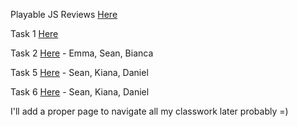 Playable JS Reviews [Here](https://seanhub-13.github.io/CART-263/cart263-review/index.html)

Task 1 [Here](https://seanhub-13.github.io/CART-263/cart263-task_1/CART263-TASK-1)

Task 2 [Here](https://seanhub-13.github.io/CART-263/cart263-task-2/CART263-TASK-2) - Emma, Sean, Bianca

Task 5 [Here](https://seanhub-13.github.io/CART-263/cart263-task-5/index.html) - Sean, Kiana, Daniel

Task 6 [Here](https://seanhub-13.github.io/CART-263/cart263-task-6/mashup.html) - Sean, Kiana, Daniel

I'll add a proper page to navigate all my classwork later probably =)
